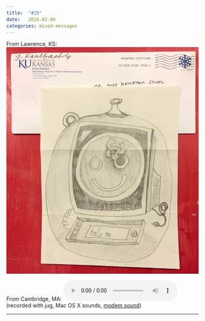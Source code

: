```yaml
---
title:  "#15"
date:   2016-02-06
categories: mixed-messages
---
```

From Lawrence, KS:
![](/assets/mm/2-6-16.jpg) 

From Cambridge, MA:
<audio controls="controls">
	<a href="/assets/mm/2-6-16.mp3">2-6-16.mp3</a>
	<source src="/assets/mm/2-6-16.mp3" type="audio/wav">
</audio>
(recorded with jug, Mac OS X sounds, [modem sound][1])

[1]: http://freesound.org/people/BlueNeon/sounds/203512/ "by freesound.org user BlueNeon"

***